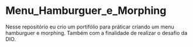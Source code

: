 # Menu_Hamburguer_e_Morphing
 Nesse repositório eu crio um portifólio para práticar criando um menu hamburguer e morphing. Também com a finalidade de realizar o desafio da DIO.
